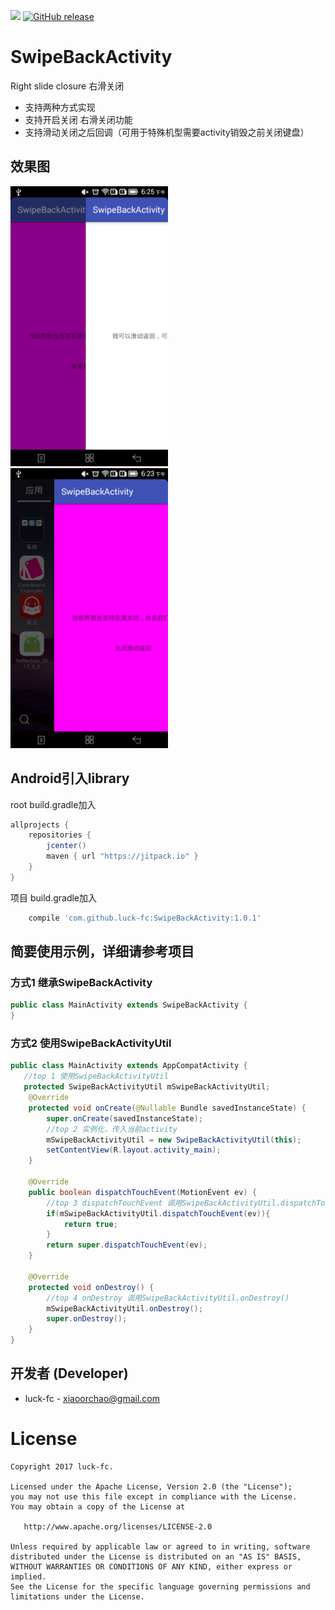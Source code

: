 
[![](https://jitpack.io/v/luck-fc/SwipeBackActivity.svg)](https://jitpack.io/#luck-fc/SwipeBackActivity)
[![GitHub release](https://img.shields.io/github/release/luck-fc/SwipeBackActivity.svg)](https://github.com/luck-fc/SwipeBackActivity/releases/tag/1.0.1)
# SwipeBackActivity
Right slide closure 右滑关闭

* 支持两种方式实现
* 支持开启关闭 右滑关闭功能
* 支持滑动关闭之后回调（可用于特殊机型需要activity销毁之前关闭键盘）
## 效果图
<img src="https://github.com/luck-fc/SwipeBackActivity/blob/master/screenshot/20170512182755.png" width="50%"/> 
<img src="https://github.com/luck-fc/SwipeBackActivity/blob/master/screenshot/20170512182611.png" width="50%"/> 

## Android引入library 
root build.gradle加入
```gradle
allprojects {
    repositories {
        jcenter()
        maven { url "https://jitpack.io" }
    }
}
```
项目 build.gradle加入
```gradle
    compile 'com.github.luck-fc:SwipeBackActivity:1.0.1'
```
## 简要使用示例，详细请参考项目
### 方式1 继承SwipeBackActivity
~~~java
public class MainActivity extends SwipeBackActivity {
}
~~~
### 方式2 使用SwipeBackActivityUtil
~~~java
public class MainActivity extends AppCompatActivity {
   //top 1 使用SwipeBackActivityUtil
   protected SwipeBackActivityUtil mSwipeBackActivityUtil;
    @Override
    protected void onCreate(@Nullable Bundle savedInstanceState) {
        super.onCreate(savedInstanceState);
        //top 2 实例化，传入当前activity
        mSwipeBackActivityUtil = new SwipeBackActivityUtil(this);
        setContentView(R.layout.activity_main);
    }

    @Override
    public boolean dispatchTouchEvent(MotionEvent ev) {
        //top 3 dispatchTouchEvent 调用SwipeBackActivityUtil.dispatchTouchEvent(MotionEvent ev)
        if(mSwipeBackActivityUtil.dispatchTouchEvent(ev)){
            return true;
        }
        return super.dispatchTouchEvent(ev);
    }

    @Override
    protected void onDestroy() {
        //top 4 onDestroy 调用SwipeBackActivityUtil.onDestroy()
        mSwipeBackActivityUtil.onDestroy();
        super.onDestroy();
    }
}
~~~

开发者 (Developer)
----------------

* luck-fc - <xiaoorchao@gmail.com>

**License**
=======

    Copyright 2017 luck-fc.

    Licensed under the Apache License, Version 2.0 (the "License");
    you may not use this file except in compliance with the License.
    You may obtain a copy of the License at

       http://www.apache.org/licenses/LICENSE-2.0

    Unless required by applicable law or agreed to in writing, software
    distributed under the License is distributed on an "AS IS" BASIS,
    WITHOUT WARRANTIES OR CONDITIONS OF ANY KIND, either express or implied.
    See the License for the specific language governing permissions and
    limitations under the License.
